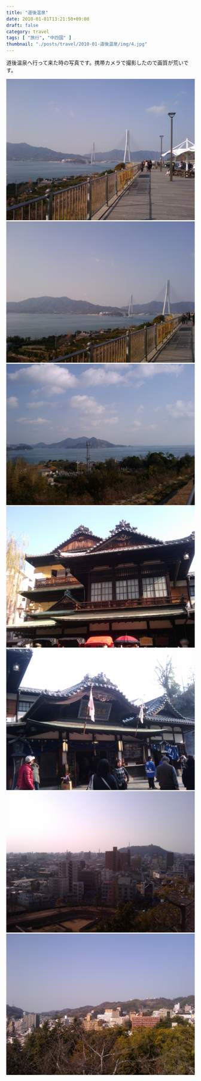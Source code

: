 ```yaml
---
title: "道後温泉"
date: 2010-01-01T13:21:50+09:00
draft: false
category: travel
tags: [ "旅行", "中四国" ]
thumbnail: "./posts/travel/2010-01-道後温泉/img/4.jpg"
---
```

道後温泉へ行って来た時の写真です。携帯カメラで撮影したので画質が荒いです。  
<!--more-->
![](./img/1.jpg)
![](./img/2.jpg)
![](./img/3.jpg)
![](./img/4.jpg)
![](./img/5.jpg)
![](./img/6.jpg)
![](./img/7.jpg)
